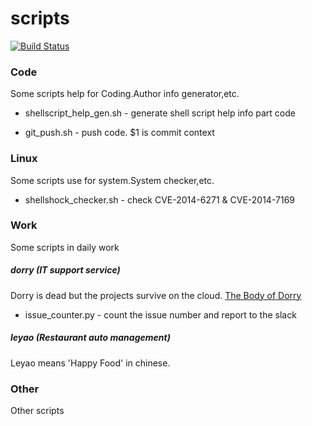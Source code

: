 # scripts

[![Build Status](https://travis-ci.org/omretterry/scripts.svg?branch=master)](https://travis-ci.org/omretterry/scripts)

### Code 
Some scripts help for Coding.Author info generator,etc.

* shellscript_help_gen.sh - generate shell script help info part code

* git_push.sh - push code. $1 is commit context

### Linux
Some scripts use for system.System checker,etc.

* shellshock_checker.sh - check CVE-2014-6271 & CVE-2014-7169

### Work 
Some scripts in daily work

##### dorry (IT support service)
Dorry is dead but the projects survive on the cloud.
[The Body of Dorry](https://dorry-terryli.github.io/)

* issue_counter.py - count the issue number and report to the slack

##### leyao (Restaurant auto management)
Leyao means 'Happy Food' in chinese.

### Other
Other scripts
